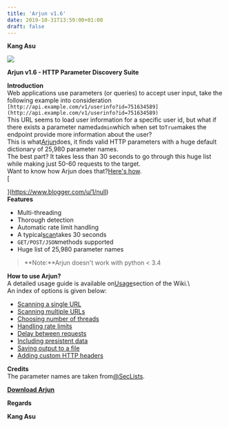 ```yaml
---
title: 'Arjun v1.6'
date: 2019-10-31T13:59:00+01:00
draft: false
---
```


**Kang Asu**

![](https://1.bp.blogspot.com/-WhKO868xA5M/XbJT1a_wd9I/AAAAAAAAQqA/4bQyXVpGFdQ_ufnBtIYIvTbT5nCttFEIgCNcBGAsYHQ/s640/Arjun_4.png)

**Arjun v1.6 - HTTP Parameter Discovery Suite**

  

**Introduction**  
Web applications use parameters (or queries) to accept user input, take the following example into consideration  
`[http://api.example.com/v1/userinfo?id=751634589](http://api.example.com/v1/userinfo?id=751634589)`  
This URL seems to load user information for a specific user id, but what if there exists a parameter named`admin`which when set to`True`makes the endpoint provide more information about the user?  
This is what[Arjun](https://www.kitploit.com/search/label/Arjun "Arjun")does, it finds valid HTTP parameters with a huge default dictionary of 25,980 parameter names.  
The best part? It takes less than 30 seconds to go through this huge list while making just 50-60 requests to the target.  
Want to know how Arjun does that?[Here's how](https://github.com/s0md3v/Arjun/wiki/How-Arjun-works%3F "Here's how").  
[

](https://www.blogger.com/u/1/null)  
**Features**  

*   Multi-threading
*   Thorough detection
*   Automatic rate limit handling
*   A typical[scan](https://www.kitploit.com/search/label/Scan "scan")takes 30 seconds
*   `GET/POST/JSON`methods supported
*   Huge list of 25,980 parameter names

> **Note:**Arjun doesn't work with python < 3.4

  
**How to use Arjun?**  
A detailed usage guide is available on[Usage](https://github.com/s0md3v/Arjun/wiki/Usage "Usage")section of the Wiki.\\  
An index of options is given below:  

*   [Scanning a single URL](https://github.com/s0md3v/Arjun/wiki/Usage#scanning-a-single-url "Scanning a single URL")
*   [Scanning multiple URLs](https://github.com/s0md3v/Arjun/wiki/Usage#scanning-multiple-urls "Scanning multiple URLs")
*   [Choosing number of threads](https://github.com/s0md3v/Arjun/wiki/Usage#multi-threading "Choosing number of threads")
*   [Handling rate limits](https://github.com/s0md3v/Arjun/wiki/Usage#handling-rate-limits "Handling rate limits")
*   [Delay between requests](https://github.com/s0md3v/Arjun/wiki/Usage#delay-between-requests "Delay between requests")
*   [Including presistent data](https://github.com/s0md3v/Arjun/wiki/Usage#including-persistent-data "Including presistent data")
*   [Saving output to a file](https://github.com/s0md3v/Arjun/wiki/Usage#saving-output-to-a-file "Saving output to a file")
*   [Adding custom HTTP headers](https://github.com/s0md3v/Arjun/wiki/Usage#adding-http-headers "Adding custom HTTP headers")

  
**Credits**  
The parameter names are taken from[@SecLists](https://github.com/danielmiessler/SecLists "@SecLists").  
  
  

**[Download Arjun](http://eunsetee.com/eJYg "Download Arjun")**

**Regards**

**Kang Asu**